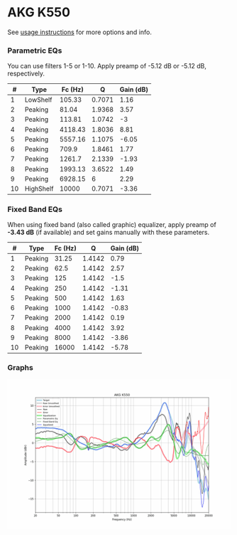# AKG K550
See [usage instructions](https://github.com/jaakkopasanen/AutoEq#usage) for more options and info.

### Parametric EQs
You can use filters 1-5 or 1-10. Apply preamp of -5.12 dB or -5.12 dB, respectively.

|   # | Type      |   Fc (Hz) |      Q |   Gain (dB) |
|-----|-----------|-----------|--------|-------------|
|   1 | LowShelf  |    105.33 | 0.7071 |        1.16 |
|   2 | Peaking   |     81.04 | 1.9368 |        3.57 |
|   3 | Peaking   |    113.81 | 1.0742 |       -3    |
|   4 | Peaking   |   4118.43 | 1.8036 |        8.81 |
|   5 | Peaking   |   5557.16 | 1.1075 |       -6.05 |
|   6 | Peaking   |    709.9  | 1.8461 |        1.77 |
|   7 | Peaking   |   1261.7  | 2.1339 |       -1.93 |
|   8 | Peaking   |   1993.13 | 3.6522 |        1.49 |
|   9 | Peaking   |   6928.15 | 6      |        2.29 |
|  10 | HighShelf |  10000    | 0.7071 |       -3.36 |

### Fixed Band EQs
When using fixed band (also called graphic) equalizer, apply preamp of **-3.43 dB** (if available) and set gains manually with these parameters.

|   # | Type    |   Fc (Hz) |      Q |   Gain (dB) |
|-----|---------|-----------|--------|-------------|
|   1 | Peaking |     31.25 | 1.4142 |        0.79 |
|   2 | Peaking |     62.5  | 1.4142 |        2.57 |
|   3 | Peaking |    125    | 1.4142 |       -1.5  |
|   4 | Peaking |    250    | 1.4142 |       -1.31 |
|   5 | Peaking |    500    | 1.4142 |        1.63 |
|   6 | Peaking |   1000    | 1.4142 |       -0.83 |
|   7 | Peaking |   2000    | 1.4142 |        0.19 |
|   8 | Peaking |   4000    | 1.4142 |        3.92 |
|   9 | Peaking |   8000    | 1.4142 |       -3.86 |
|  10 | Peaking |  16000    | 1.4142 |       -5.78 |

### Graphs
![](./AKG%20K550.png)
